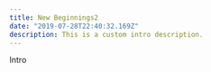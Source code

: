 ```yaml
---
title: New Beginnings2
date: "2019-07-28T22:40:32.169Z"
description: This is a custom intro description.
---
```

Intro